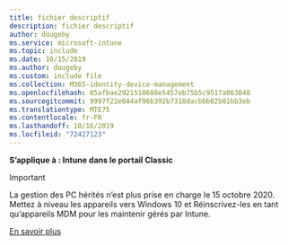 ```yaml
---
title: fichier descriptif
description: fichier descriptif
author: dougeby
ms.service: microsoft-intune
ms.topic: include
ms.date: 10/15/2019
ms.author: dougeby
ms.custom: include file
ms.collection: M365-identity-device-management
ms.openlocfilehash: 85afbae2921510688e5457eb75b5c9517a863048
ms.sourcegitcommit: 9997f22e044af96b392b7318dacbbb82b01bb3eb
ms.translationtype: MTE75
ms.contentlocale: fr-FR
ms.lasthandoff: 10/16/2019
ms.locfileid: "72427123"
---
```

**S’applique à : Intune dans le portail Classic**

> [!Important]
> La gestion des PC hérités n’est plus prise en charge le 15 octobre 2020. Mettez à niveau les appareils vers Windows 10 et Réinscrivez-les en tant qu’appareils MDM pour les maintenir gérés par Intune.
>
> [En savoir plus](https://go.microsoft.com/fwlink/?linkid=2107122)
